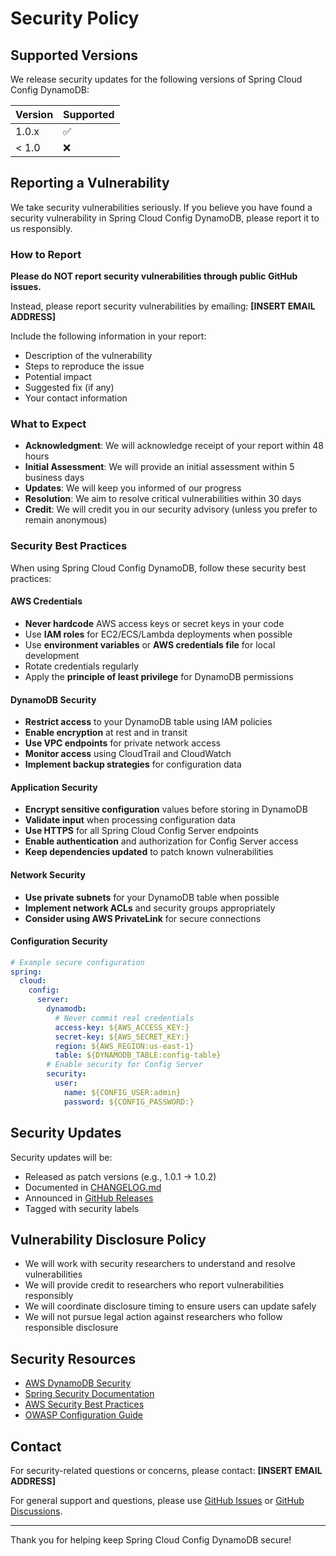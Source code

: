 # Security Policy

## Supported Versions

We release security updates for the following versions of Spring Cloud Config DynamoDB:

| Version | Supported          |
|---------|--------------------|
| 1.0.x   | :white_check_mark: |
| < 1.0   | :x:                |

## Reporting a Vulnerability

We take security vulnerabilities seriously. If you believe you have found a security vulnerability
in Spring Cloud Config DynamoDB, please report it to us responsibly.

### How to Report

**Please do NOT report security vulnerabilities through public GitHub issues.**

Instead, please report security vulnerabilities by emailing: **[INSERT EMAIL ADDRESS]**

Include the following information in your report:

- Description of the vulnerability
- Steps to reproduce the issue
- Potential impact
- Suggested fix (if any)
- Your contact information

### What to Expect

- **Acknowledgment**: We will acknowledge receipt of your report within 48 hours
- **Initial Assessment**: We will provide an initial assessment within 5 business days
- **Updates**: We will keep you informed of our progress
- **Resolution**: We aim to resolve critical vulnerabilities within 30 days
- **Credit**: We will credit you in our security advisory (unless you prefer to remain anonymous)

### Security Best Practices

When using Spring Cloud Config DynamoDB, follow these security best practices:

#### AWS Credentials

- **Never hardcode** AWS access keys or secret keys in your code
- Use **IAM roles** for EC2/ECS/Lambda deployments when possible
- Use **environment variables** or **AWS credentials file** for local development
- Rotate credentials regularly
- Apply the **principle of least privilege** for DynamoDB permissions

#### DynamoDB Security

- **Restrict access** to your DynamoDB table using IAM policies
- **Enable encryption** at rest and in transit
- **Use VPC endpoints** for private network access
- **Monitor access** using CloudTrail and CloudWatch
- **Implement backup strategies** for configuration data

#### Application Security

- **Encrypt sensitive configuration** values before storing in DynamoDB
- **Validate input** when processing configuration data
- **Use HTTPS** for all Spring Cloud Config Server endpoints
- **Enable authentication** and authorization for Config Server access
- **Keep dependencies updated** to patch known vulnerabilities

#### Network Security

- **Use private subnets** for your DynamoDB table when possible
- **Implement network ACLs** and security groups appropriately
- **Consider using AWS PrivateLink** for secure connections

#### Configuration Security

```yaml
# Example secure configuration
spring:
  cloud:
    config:
      server:
        dynamodb:
          # Never commit real credentials
          access-key: ${AWS_ACCESS_KEY:}
          secret-key: ${AWS_SECRET_KEY:}
          region: ${AWS_REGION:us-east-1}
          table: ${DYNAMODB_TABLE:config-table}
        # Enable security for Config Server
        security:
          user:
            name: ${CONFIG_USER:admin}
            password: ${CONFIG_PASSWORD:}
```

## Security Updates

Security updates will be:

- Released as patch versions (e.g., 1.0.1 → 1.0.2)
- Documented in [CHANGELOG.md](CHANGELOG.md)
- Announced in [GitHub Releases](../../releases)
- Tagged with security labels

## Vulnerability Disclosure Policy

- We will work with security researchers to understand and resolve vulnerabilities
- We will provide credit to researchers who report vulnerabilities responsibly
- We will coordinate disclosure timing to ensure users can update safely
- We will not pursue legal action against researchers who follow responsible disclosure

## Security Resources

- [AWS DynamoDB Security](https://docs.aws.amazon.com/amazondynamodb/latest/developerguide/security.html)
- [Spring Security Documentation](https://spring.io/projects/spring-security)
- [AWS Security Best Practices](https://aws.amazon.com/security/)
- [OWASP Configuration Guide](https://owasp.org/www-project-configuration-management/)

## Contact

For security-related questions or concerns, please contact: **[INSERT EMAIL ADDRESS]**

For general support and questions, please use [GitHub Issues](../../issues)
or [GitHub Discussions](../../discussions).

---

Thank you for helping keep Spring Cloud Config DynamoDB secure!
